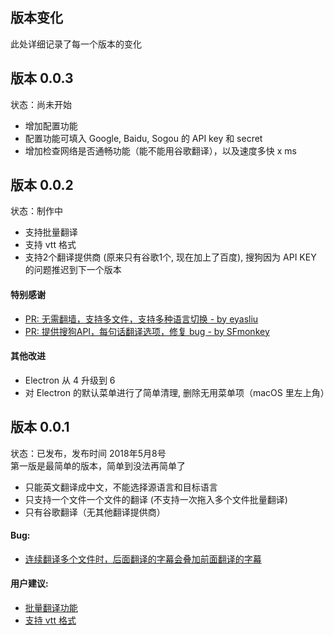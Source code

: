 ## 版本变化
此处详细记录了每一个版本的变化

## 版本 0.0.3
状态：尚未开始   
* 增加配置功能
* 配置功能可填入 Google, Baidu, Sogou 的 API key 和 secret
* 增加检查网络是否通畅功能（能不能用谷歌翻译），以及速度多快 x ms

## 版本 0.0.2
状态：制作中
* 支持批量翻译
* 支持 vtt 格式
* 支持2个翻译提供商 (原来只有谷歌1个, 现在加上了百度), 搜狗因为 API KEY 的问题推迟到下一个版本

#### 特别感谢
* [PR: 无需翻墙，支持多文件，支持多种语言切换 - by eyasliu](https://github.com/1c7/Translate-Subtitle-File/pull/5)
* [PR: 提供搜狗API，每句话翻译选项，修复 bug - by SFmonkey](https://github.com/1c7/Translate-Subtitle-File/pull/7)

#### 其他改进
* Electron 从 4 升级到 6
* 对 Electron 的默认菜单进行了简单清理, 删除无用菜单项（macOS 里左上角）

## 版本 0.0.1
状态：已发布，发布时间 2018年5月8号    
第一版是最简单的版本，简单到没法再简单了

* 只能英文翻译成中文，不能选择源语言和目标语言
* 只支持一个文件一个文件的翻译 (不支持一次拖入多个文件批量翻译)
* 只有谷歌翻译（无其他翻译提供商）

#### Bug:
* [连续翻译多个文件时，后面翻译的字幕会叠加前面翻译的字幕](https://github.com/1c7/Translate-Subtitle-File/issues/10)

#### 用户建议:
* [批量翻译功能](https://github.com/1c7/Translate-Subtitle-File/issues/6)
* [支持 vtt 格式](https://github.com/1c7/Translate-Subtitle-File/issues/11)